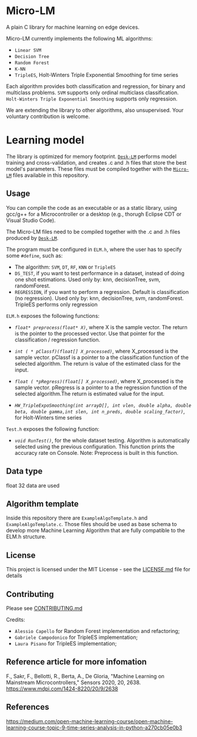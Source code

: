 # Micro-LM
A plain C library for machine learning on edge devices.

Micro-LM currently implements the following ML algorithms:

- `Linear SVM`
- `Decision Tree`
- `Random Forest`
- `K-NN`
- `TripleES`, Holt-Winters Triple Exponential Smoothing for time series

Each algorithm provides both classification and regression, for binary and multiclass problems. `SVM` supports only ordinal multiclass classification. `Holt-Winters Triple Exponential Smoothing` supports only regression.

We are extending the library to other algorithms, also unsupervised. Your voluntary contribution is welcome.

# Learning model
The library is optimized for memory footprint. [`Desk-LM`](https://github.com/Edge-Learning-Machine/Desk-LM) performs model training and cross-validation, and creates .c and .h files that store the best model's parameters. These files must be compiled together with the [`Micro-LM`](https://github.com/Edge-Learning-Machine/Micro-LM) files available in this repository.

## Usage

You can compile the code as an executable or as a static library, using gcc/g++ for a Microcontroller or a desktop (e.g., thorugh Eclipse CDT or Visual Studio Code).

The Micro-LM files need to be compiled together with the .c and .h files produced by [`Desk-LM`](https://github.com/Edge-Learning-Machine/Desk-LM).

The program must be configured in `ELM.h`, where the user has to specify some `#define`, such as:
- The algorithm: `SVM`, `DT`, `RF`, `KNN` or `TripleES`
- `DS_TEST`, if you want to test performance in a dataset, instead of doing one shot estimations. Used only by: knn, decisionTree, svm, randomForest.
- `REGRESSION`, if you want to perform a regression. Default is classification (no regression). Used only by: knn, decisionTree, svm, randomForest. TripleES performs only regression

`ELM.h` exposes the following functions:
- *`float* preprocess(float* X)`*, where X is the sample vector. The return is the pointer to the processed vector. Use that pointer for the classification / regression function.
- *`int ( * pClassf)(float[] X_processed)`*, where X_processed is the sample vector. pClassf is a pointer to a the classification function of the selected algorithm. The return is value of the estimated class for the input.
- *`float ( *pRegress)(float[] X_processed)`*, where X_processed is the sample vector. pRegress is a pointer to a the regression function of the selected algorithm.The return is estimated value for the input.

- *`HW_TripleExpoSmoothing(int arrayD[], int vlen, double alpha, double beta, double gamma,int slen, int n_preds, double scaling_factor)`*, for Holt-Winters time series

`Test.h` exposes the following function:
- *`void RunTest()`*, for the whole dataset testing. Algorithm is automatically selected using the previous configuration. This function prints the accuracy rate on Console.  Note: Preprocess is built in this function.

## Data type
float 32 data are used

## Algorithm template
Inside this repository there are `ExampleAlgoTemplate.h` and `ExampleAlgoTemplate.c`. 
Those files should be used as base schema to develop more Machine Learning Algorithm that are fully compatible to the ELM.h structure.


## License
This project is licensed under the MIT License - see the [LICENSE.md](https://github.com/Edge-Learning-Machine/Micro-LM/blob/master/LICENSE.md) file for details

## Contributing
Please see [CONTRIBUTING.md](https://github.com/Edge-Learning-Machine/Desk-LM/blob/master/docs/CONTRIBUTING.md)

Credits:
- `Alessio Capello` for Random Forest implementation and refactoring;
- `Gabriele Campodonico` for TripleES implementation;
- `Laura Pisano` for TripleES implementation;

## Reference article for more infomation
F., Sakr, F., Bellotti, R., Berta, A., De Gloria, "Machine Learning on Mainstream Microcontrollers," Sensors 2020, 20, 2638.
https://www.mdpi.com/1424-8220/20/9/2638

## References
https://medium.com/open-machine-learning-course/open-machine-learning-course-topic-9-time-series-analysis-in-python-a270cb05e0b3

